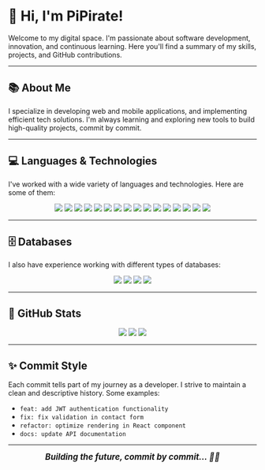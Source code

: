 # 👋 Hi, I'm PiPirate!

Welcome to my digital space. I'm passionate about software development, innovation, and continuous learning. Here you'll find a summary of my skills, projects, and GitHub contributions.

---

## 📚 About Me

I specialize in developing web and mobile applications, and implementing efficient tech solutions. I'm always learning and exploring new tools to build high-quality projects, commit by commit.

---

## 💻 Languages & Technologies

I've worked with a wide variety of languages and technologies. Here are some of them:

<p align="center">
  <img src="https://img.shields.io/badge/JavaScript-F7DF1E?style=for-the-badge&logo=javascript&logoColor=black" />
  <img src="https://img.shields.io/badge/React-61DAFB?style=for-the-badge&logo=react&logoColor=black" />
  <img src="https://img.shields.io/badge/Node.js-339933?style=for-the-badge&logo=nodedotjs&logoColor=white" />
  <img src="https://img.shields.io/badge/PHP-777BB4?style=for-the-badge&logo=php&logoColor=white" />
  <img src="https://img.shields.io/badge/Laravel-FF2D20?style=for-the-badge&logo=laravel&logoColor=white" />
  <img src="https://img.shields.io/badge/Python-3776AB?style=for-the-badge&logo=python&logoColor=white" />
  <img src="https://img.shields.io/badge/Java-007396?style=for-the-badge&logo=java&logoColor=white" />
  <img src="https://img.shields.io/badge/C-00599C?style=for-the-badge&logo=c&logoColor=white" />
  <img src="https://img.shields.io/badge/C++-00599C?style=for-the-badge&logo=cplusplus&logoColor=white" />
  <img src="https://img.shields.io/badge/HTML5-E34F26?style=for-the-badge&logo=html5&logoColor=white" />
  <img src="https://img.shields.io/badge/CSS3-1572B6?style=for-the-badge&logo=css3&logoColor=white" />
  <img src="https://img.shields.io/badge/Git-F05032?style=for-the-badge&logo=git&logoColor=white" />
  <img src="https://img.shields.io/badge/TypeScript-3178C6?style=for-the-badge&logo=typescript&logoColor=white" />
  <img src="https://img.shields.io/badge/Kotlin-0095D5?style=for-the-badge&logo=kotlin&logoColor=white" />
  <img src="https://img.shields.io/badge/Swift-FA7343?style=for-the-badge&logo=swift&logoColor=white" />
  <img src="https://img.shields.io/badge/Ruby-CC342D?style=for-the-badge&logo=ruby&logoColor=white" />
</p>

---

## 🗄️ Databases

I also have experience working with different types of databases:

<p align="center">
  <img src="https://img.shields.io/badge/MongoDB-4EA94B?style=for-the-badge&logo=mongodb&logoColor=white" />
  <img src="https://img.shields.io/badge/MySQL-4479A1?style=for-the-badge&logo=mysql&logoColor=white" />
  <img src="https://img.shields.io/badge/Oracle-F80000?style=for-the-badge&logo=oracle&logoColor=white" />
  <img src="https://img.shields.io/badge/PostgreSQL-336791?style=for-the-badge&logo=postgresql&logoColor=white" />
</p>

---

## 🎨 GitHub Stats

<p align="center">
  <img src="https://github-readme-stats.vercel.app/api?username=PiPirate&show_icons=true&theme=radical" />
  <img src="https://github-readme-streak-stats.herokuapp.com/?user=PiPirate&theme=radical" />
  <img src="https://github-readme-stats.vercel.app/api/top-langs/?username=PiPirate&layout=compact&theme=radical" />
</p>

---

## ✨ Commit Style

Each commit tells part of my journey as a developer. I strive to maintain a clean and descriptive history. Some examples:

- `feat: add JWT authentication functionality`
- `fix: fix validation in contact form`
- `refactor: optimize rendering in React component`
- `docs: update API documentation`

---

<p align="center">
  <strong><em style="font-size: 1.2em;">Building the future, commit by commit... 🚀✨</em></strong>
</p>


